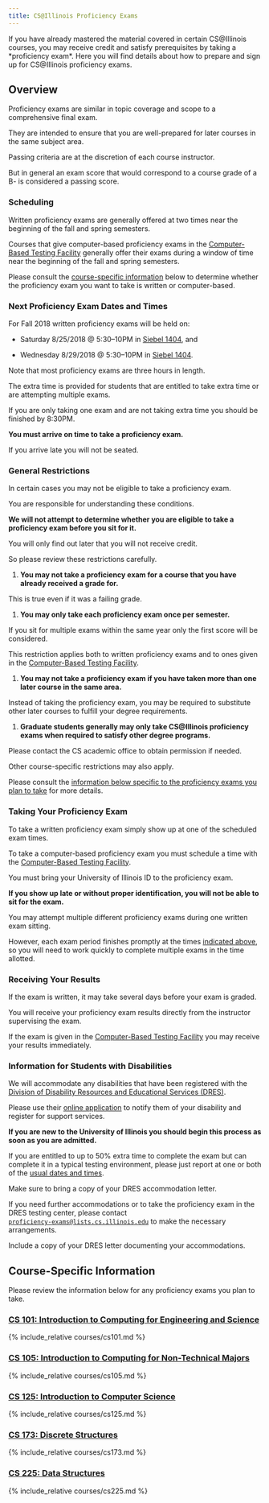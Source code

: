 ```yaml
---
title: CS@Illinois Proficiency Exams
---
```


<p class="lead" markdown="1">
<!--- -->
If you have already mastered the material covered in certain CS@Illinois
courses, you may receive credit and satisfy prerequisites by taking a
*proficiency exam*.
<!--- -->
Here you will find details about how to prepare and sign up for CS@Illinois
proficiency exams.
<!--- -->
</p>

## Overview

Proficiency exams are similar in topic coverage and scope to a comprehensive
final exam.
<!--- -->
They are intended to ensure that you are well-prepared for later courses in the
same subject area.
<!--- -->
Passing criteria are at the discretion of each course instructor.
<!--- -->
But in general an exam score that would correspond to a course grade of a B- is
considered a passing score.

### Scheduling

Written proficiency exams are generally offered at two times near the beginning of the
fall and spring semesters.
<!--- -->
Courses that give computer-based proficiency exams in the [Computer-Based
Testing Facility](https://cbtf.engr.illinois.edu/) generally offer their exams
during a window of time near the beginning of the fall and spring semesters.
<!--- -->
Please consult the [course-specific information](#courses) below to determine
whether the proficiency exam you want to take is written or computer-based.

### <a name="next" class="anchor"></a> Next Proficiency Exam Dates and Times

For Fall 2018 written proficiency exams will be held on:

* Saturday 8/25/2018 @ 5:30&ndash;10PM in [Siebel 1404](https://goo.gl/fQwnq2),
and
<!--- -->
* Wednesday 8/29/2018 @ 5:30&ndash;10PM in [Siebel 1404](https://goo.gl/fQwnq2).

Note that most proficiency exams are three hours in length.
<!--- -->
The extra time is provided for students that are entitled to take extra time or
are attempting multiple exams.
<!--- -->
If you are only taking one exam and are not taking extra time you should be
finished by 8:30PM.

**You must arrive on time to take a proficiency exam.**
<!--- -->
If you arrive late you will not be seated.

### General Restrictions

In certain cases you may not be eligible to take a proficiency exam.
<!--- -->
You are responsible for understanding these conditions.
<!--- -->
**We will not attempt to determine whether you are eligible to take a
proficiency exam before you sit for it.**
<!--- -->
You will only find out later that you will not receive credit.
<!--- -->
So please review these restrictions carefully.

1. **You may not take a proficiency exam for a course that you have already
received a grade for.**
<!--- -->
This is true even if it was a failing grade.
<!--- -->
1. **You may only take each proficiency exam once per semester.**
<!--- -->
If you sit for multiple exams within the same year only the first score
will be considered.
<!--- -->
This restriction applies both to written proficiency exams and to ones given in
the [Computer-Based Testing Facility](https://cbtf.engr.illinois.edu/).
<!--- -->
1. **You may not take a proficiency exam if you have taken more than one later
course in the same area.**
<!--- -->
Instead of taking the proficiency exam, you may be required to substitute other
later courses to fulfill your degree requirements.
<!--- -->
1. **Graduate students generally may only take CS@Illinois proficiency exams when
required to satisfy other degree programs.**
<!--- -->
Please contact the CS academic office to obtain permission if needed.

Other course-specific restrictions may also apply.
<!--- -->
Please consult the [information below specific to the proficiency exams you plan
to take](#courses) for more details.

### Taking Your Proficiency Exam

To take a written proficiency exam simply show up at one of the scheduled exam
times.
<!--- -->
To take a computer-based proficiency exam you must schedule a time with the
[Computer-Based Testing Facility](https://cbtf.engr.illinois.edu/).
<!--- -->
You must bring your University of Illinois ID to the proficiency exam.
<!--- -->
**If you show up late or without proper identification, you will not be able to
sit for the exam.**

You may attempt multiple different proficiency exams during one written exam
sitting.
<!--- -->
However, each exam period finishes promptly at the times [indicated
above](#next), so you will need to work quickly to complete multiple exams in
the time allotted.

### Receiving Your Results

If the exam is written, it may take several days before your exam is graded.
<!--- -->
You will receive your proficiency exam results directly from the instructor
supervising the exam.
<!--- -->
If the exam is given in the [Computer-Based Testing
Facility](https://cbtf.engr.illinois.edu/) you may receive your results
immediately.

### Information for Students with Disabilities

We will accommodate any disabilities that have been registered with the [Division
of Disability Resources and Educational Services
(DRES)](https://www.disability.illinois.edu/).
<!--- -->
Please use their [online
application](https://www.disability.illinois.edu/node/add/application-for-dres-services)
to notify them of your disability and register for support services.
<!--- -->
**If you are new to the University of Illinois you should begin this process as
soon as you are admitted.**

If you are entitled to up to 50% extra time to complete the exam but can
complete it in a typical testing environment, please just report at one or both
of the [usual dates and times](#next).
<!--- -->
Make sure to bring a copy of your DRES accommodation letter.
<!--- -->
If you need further accommodations or to take the proficiency exam in the DRES
testing center, please contact
[<code>proficiency&#8209;exams@lists.cs.illinois.edu</code>](mailto:proficiency-exams@lists.cs.illinois.edu) to make the necessary arrangements.
<!--- -->
Include a copy of your DRES letter documenting your accommodations.

## <a name="courses" class="anchor"></a> Course-Specific Information

Please review the information below for any proficiency exams you plan to take.

### <a name="CS101" class="anchor"></a>[CS 101: Introduction to Computing for Engineering and Science](https://relate.cs.illinois.edu/course/cs101-sp18/)

{% include_relative courses/cs101.md %}

### <a name="CS105" class="anchor"></a>[CS 105: Introduction to Computing for Non-Technical Majors](https://courses.engr.illinois.edu/cs105/sp2018/)

{% include_relative courses/cs105.md %}

### <a name="CS125" class="anchor"></a>[CS 125: Introduction to Computer Science](https://cs125.cs.illinois.edu/)

{% include_relative courses/cs125.md %}

### <a name="CS173" class="anchor"></a>[CS 173: Discrete Structures](https://courses.engr.illinois.edu/cs173/sp2018/)

{% include_relative courses/cs173.md %}

### <a name="CS225" class="anchor"></a>[CS 225: Data Structures](https://courses.engr.illinois.edu/cs225/sp2018/)

{% include_relative courses/cs225.md %}
